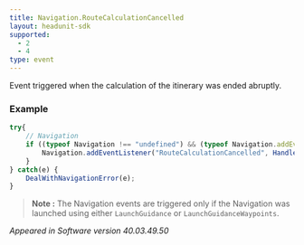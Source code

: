 ```yaml
---
title: Navigation.RouteCalculationCancelled
layout: headunit-sdk
supported:
  - 2
  - 4
type: event
---
```

Event triggered when the calculation of the itinerary was ended abruptly.

### Example

```javascript
try{	
	// Navigation
	if ((typeof Navigation !== "undefined") && (typeof Navigation.addEventListener !== "undefined")) {
		Navigation.addEventListener("RouteCalculationCancelled", HandleRouteCancelation());
	}
} catch(e) {
	DealWithNavigationError(e);
}
```

>**Note :** The Navigation events are triggered only if the Navigation was launched using either `LaunchGuidance` or `LaunchGuidanceWaypoints`.

*Appeared in Software version 40.03.49.50*